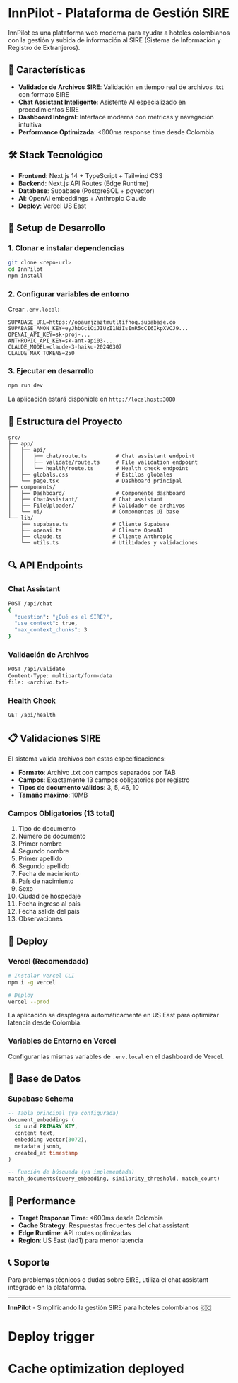 # InnPilot - Plataforma de Gestión SIRE

InnPilot es una plataforma web moderna para ayudar a hoteles colombianos con la gestión y subida de información al SIRE (Sistema de Información y Registro de Extranjeros).

## 🚀 Características

- **Validador de Archivos SIRE**: Validación en tiempo real de archivos .txt con formato SIRE
- **Chat Assistant Inteligente**: Asistente AI especializado en procedimientos SIRE
- **Dashboard Integral**: Interface moderna con métricas y navegación intuitiva
- **Performance Optimizada**: <600ms response time desde Colombia

## 🛠️ Stack Tecnológico

- **Frontend**: Next.js 14 + TypeScript + Tailwind CSS
- **Backend**: Next.js API Routes (Edge Runtime)
- **Database**: Supabase (PostgreSQL + pgvector)
- **AI**: OpenAI embeddings + Anthropic Claude
- **Deploy**: Vercel US East

## 🔧 Setup de Desarrollo

### 1. Clonar e instalar dependencias

```bash
git clone <repo-url>
cd InnPilot
npm install
```

### 2. Configurar variables de entorno

Crear `.env.local`:

```env
SUPABASE_URL=https://ooaumjzaztmutltifhoq.supabase.co
SUPABASE_ANON_KEY=eyJhbGciOiJIUzI1NiIsInR5cCI6IkpXVCJ9...
OPENAI_API_KEY=sk-proj-...
ANTHROPIC_API_KEY=sk-ant-api03-...
CLAUDE_MODEL=claude-3-haiku-20240307
CLAUDE_MAX_TOKENS=250
```

### 3. Ejecutar en desarrollo

```bash
npm run dev
```

La aplicación estará disponible en `http://localhost:3000`

## 📁 Estructura del Proyecto

```
src/
├── app/
│   ├── api/
│   │   ├── chat/route.ts         # Chat assistant endpoint
│   │   ├── validate/route.ts     # File validation endpoint
│   │   └── health/route.ts       # Health check endpoint
│   ├── globals.css               # Estilos globales
│   └── page.tsx                  # Dashboard principal
├── components/
│   ├── Dashboard/                # Componente dashboard
│   ├── ChatAssistant/           # Chat assistant
│   ├── FileUploader/            # Validador de archivos
│   └── ui/                      # Componentes UI base
└── lib/
    ├── supabase.ts              # Cliente Supabase
    ├── openai.ts                # Cliente OpenAI
    ├── claude.ts                # Cliente Anthropic
    └── utils.ts                 # Utilidades y validaciones
```

## 🔍 API Endpoints

### Chat Assistant
```bash
POST /api/chat
{
  "question": "¿Qué es el SIRE?",
  "use_context": true,
  "max_context_chunks": 3
}
```

### Validación de Archivos
```bash
POST /api/validate
Content-Type: multipart/form-data
file: <archivo.txt>
```

### Health Check
```bash
GET /api/health
```

## 📋 Validaciones SIRE

El sistema valida archivos con estas especificaciones:

- **Formato**: Archivo .txt con campos separados por TAB
- **Campos**: Exactamente 13 campos obligatorios por registro
- **Tipos de documento válidos**: 3, 5, 46, 10
- **Tamaño máximo**: 10MB

### Campos Obligatorios (13 total)
1. Tipo de documento
2. Número de documento
3. Primer nombre
4. Segundo nombre
5. Primer apellido
6. Segundo apellido
7. Fecha de nacimiento
8. País de nacimiento
9. Sexo
10. Ciudad de hospedaje
11. Fecha ingreso al país
12. Fecha salida del país
13. Observaciones

## 🚀 Deploy

### Vercel (Recomendado)

```bash
# Instalar Vercel CLI
npm i -g vercel

# Deploy
vercel --prod
```

La aplicación se desplegará automáticamente en US East para optimizar latencia desde Colombia.

### Variables de Entorno en Vercel

Configurar las mismas variables de `.env.local` en el dashboard de Vercel.

## 🔐 Base de Datos

### Supabase Schema

```sql
-- Tabla principal (ya configurada)
document_embeddings (
  id uuid PRIMARY KEY,
  content text,
  embedding vector(3072),
  metadata jsonb,
  created_at timestamp
)

-- Función de búsqueda (ya implementada)
match_documents(query_embedding, similarity_threshold, match_count)
```

## 🎯 Performance

- **Target Response Time**: <600ms desde Colombia
- **Cache Strategy**: Respuestas frecuentes del chat assistant
- **Edge Runtime**: API routes optimizadas
- **Region**: US East (iad1) para menor latencia

## 📞 Soporte

Para problemas técnicos o dudas sobre SIRE, utiliza el chat assistant integrado en la plataforma.

---

**InnPilot** - Simplificando la gestión SIRE para hoteles colombianos 🇨🇴
# Deploy trigger
# Cache optimization deployed
